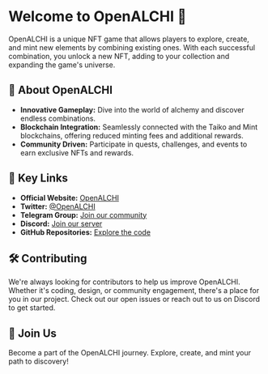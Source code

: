 # Welcome to OpenALCHI 🌟

OpenALCHI is a unique NFT game that allows players to explore, create, and mint new elements by combining existing ones. With each successful combination, you unlock a new NFT, adding to your collection and expanding the game's universe.

## 🚀 About OpenALCHI
- **Innovative Gameplay:** Dive into the world of alchemy and discover endless combinations.
- **Blockchain Integration:** Seamlessly connected with the Taiko and Mint blockchains, offering reduced minting fees and additional rewards.
- **Community Driven:** Participate in quests, challenges, and events to earn exclusive NFTs and rewards.

## 🔗 Key Links
- **Official Website:** [OpenALCHI](https://openalchi.xyz)
- **Twitter:** [@OpenALCHI](https://twitter.com/TOpenALCHI)
- **Telegram Group:** [Join our community](https://t.me/OpenALCHI)
- **Discord:** [Join our server](https://discord.com/invite/4Uhs5qXKuZ)
- **GitHub Repositories:** [Explore the code](https://github.com/openalchi)

## 🛠️ Contributing
We're always looking for contributors to help us improve OpenALCHI. Whether it's coding, design, or community engagement, there's a place for you in our project. Check out our open issues or reach out to us on Discord to get started.

## 🌟 Join Us
Become a part of the OpenALCHI journey. Explore, create, and mint your path to discovery!
